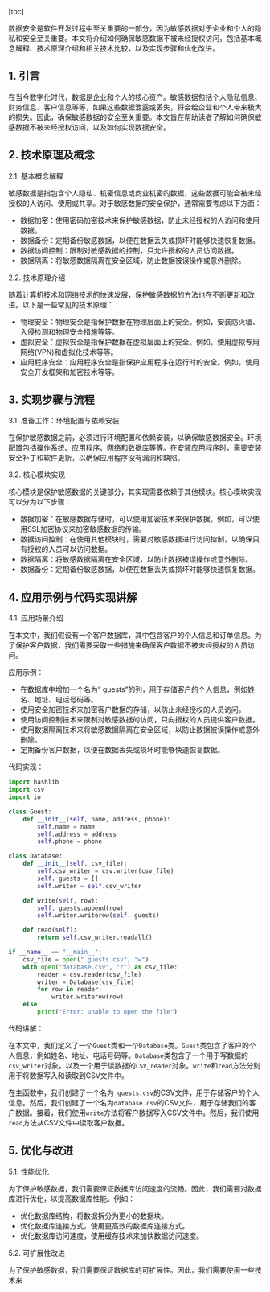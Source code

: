 
[toc]                    
                
                
数据安全是软件开发过程中至关重要的一部分，因为敏感数据对于企业和个人的隐私和安全至关重要。本文将介绍如何确保敏感数据不被未经授权访问，包括基本概念解释、技术原理介绍和相关技术比较，以及实现步骤和优化改进。

## 1. 引言

在当今数字化时代，数据是企业和个人的核心资产。敏感数据包括个人隐私信息、财务信息、客户信息等等，如果这些数据泄露或丢失，将会给企业和个人带来极大的损失。因此，确保敏感数据的安全至关重要。本文旨在帮助读者了解如何确保敏感数据不被未经授权访问，以及如何实现数据安全。

## 2. 技术原理及概念

2.1. 基本概念解释

敏感数据是指包含个人隐私、机密信息或商业机密的数据，这些数据可能会被未经授权的人访问、使用或共享。对于敏感数据的安全保护，通常需要考虑以下方面：

- 数据加密：使用密码加密技术来保护敏感数据，防止未经授权的人访问和使用数据。
- 数据备份：定期备份敏感数据，以便在数据丢失或损坏时能够快速恢复数据。
- 数据访问控制：限制对敏感数据的控制，只允许授权的人员访问数据。
- 数据隔离：将敏感数据隔离在安全区域，防止数据被误操作或意外删除。

2.2. 技术原理介绍

随着计算机技术和网络技术的快速发展，保护敏感数据的方法也在不断更新和改进。以下是一些常见的技术原理：

- 物理安全：物理安全是指保护数据在物理层面上的安全。例如，安装防火墙、入侵检测和物理安全措施等等。
- 虚拟安全：虚拟安全是指保护数据在虚拟层面上的安全。例如，使用虚拟专用网络(VPN)和虚拟化技术等等。
- 应用程序安全：应用程序安全是指保护应用程序在运行时的安全。例如，使用安全开发框架和加密技术等等。

## 3. 实现步骤与流程

3.1. 准备工作：环境配置与依赖安装

在保护敏感数据之前，必须进行环境配置和依赖安装，以确保敏感数据安全。环境配置包括操作系统、应用程序、网络和数据库等等。在安装应用程序时，需要安装安全补丁和软件更新，以确保应用程序没有漏洞和缺陷。

3.2. 核心模块实现

核心模块是保护敏感数据的关键部分，其实现需要依赖于其他模块。核心模块实现可以分为以下步骤：

- 数据加密：在敏感数据存储时，可以使用加密技术来保护数据。例如，可以使用SSL加密协议来加密敏感数据的传输。
- 数据访问控制：在使用其他模块时，需要对敏感数据进行访问控制，以确保只有授权的人员可以访问数据。
- 数据隔离：将敏感数据隔离在安全区域，以防止数据被误操作或意外删除。
- 数据备份：定期备份敏感数据，以便在数据丢失或损坏时能够快速恢复数据。

## 4. 应用示例与代码实现讲解

4.1. 应用场景介绍

在本文中，我们假设有一个客户数据库，其中包含客户的个人信息和订单信息。为了保护客户数据，我们需要采取一些措施来确保客户数据不被未经授权的人员访问。

应用示例：

- 在数据库中增加一个名为“ guests”的列，用于存储客户的个人信息，例如姓名、地址、电话号码等。
- 使用安全加密技术来加密客户数据的存储，以防止未经授权的人员访问。
- 使用访问控制技术来限制对敏感数据的访问，只向授权的人员提供客户数据。
- 使用数据隔离技术来将敏感数据隔离在安全区域，以防止数据被误操作或意外删除。
- 定期备份客户数据，以便在数据丢失或损坏时能够快速恢复数据。

代码实现：

```python
import hashlib
import csv
import io

class Guest:
    def __init__(self, name, address, phone):
        self.name = name
        self.address = address
        self.phone = phone

class Database:
    def __init__(self, csv_file):
        self.csv_writer = csv.writer(csv_file)
        self. guests = []
        self.writer = self.csv_writer

    def write(self, row):
        self. guests.append(row)
        self.writer.writerow(self. guests)

    def read(self):
        return self.csv_writer.readall()

if __name__ == "__main__":
    csv_file = open(" guests.csv", "w")
    with open("database.csv", "r") as csv_file:
        reader = csv.reader(csv_file)
        writer = Database(csv_file)
        for row in reader:
            writer.writerow(row)
    else:
        print("Error: unable to open the file")
```

代码讲解：

在本文中，我们定义了一个`Guest`类和一个`Database`类。`Guest`类包含了客户的个人信息，例如姓名、地址、电话号码等。`Database`类包含了一个用于写数据的`csv_writer`对象，以及一个用于读数据的`CSV_reader`对象。`write`和`read`方法分别用于将数据写入和读取到CSV文件中。

在主函数中，我们创建了一个名为` guests.csv`的CSV文件，用于存储客户的个人信息。然后，我们创建了一个名为`database.csv`的CSV文件，用于存储我们的客户数据。接着，我们使用`write`方法将客户数据写入CSV文件中。然后，我们使用`read`方法从CSV文件中读取客户数据。

## 5. 优化与改进

5.1. 性能优化

为了保护敏感数据，我们需要保证数据库访问速度的流畅。因此，我们需要对数据库进行优化，以提高数据库性能。例如：

- 优化数据库结构，将数据拆分为更小的数据块。
- 优化数据库连接方式，使用更高效的数据库连接方式。
- 优化数据库访问速度，使用缓存技术来加快数据访问速度。

5.2. 可扩展性改进

为了保护敏感数据，我们需要保证数据库的可扩展性。因此，我们需要使用一些技术来

